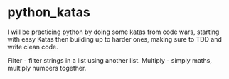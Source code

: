 # python_katas

I will be practicing python by doing some katas from code wars, starting with easy Katas then building up to harder ones, making sure to TDD and write clean code.

Filter - filter strings in a list using another list.
Multiply - simply maths, multiply numbers together.
